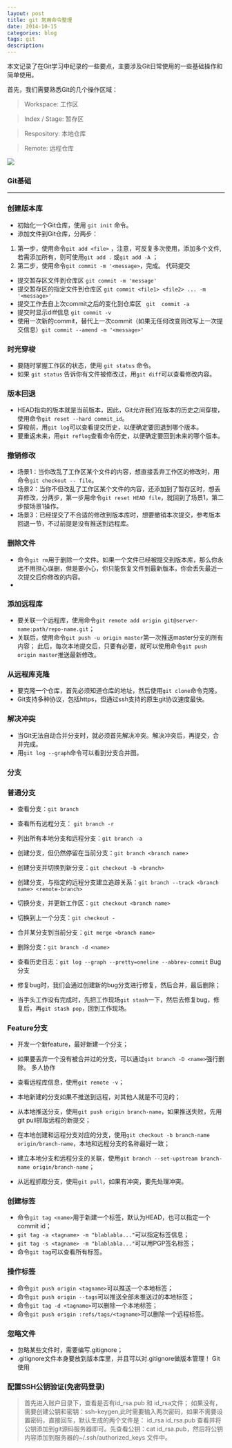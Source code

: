 ```yaml
---
layout: post
title: git 常用命令整理
date: 2014-10-15
categories: blog
tags: git
description: 
---
```



本文记录了在Git学习中纪录的一些要点，主要涉及Git日常使用的一些基础操作和简单使用。

首先，我们需要熟悉Git的几个操作区域：

>Workspace: 工作区

>Index / Stage: 暂存区

>Respository: 本地仓库

>Remote: 远程仓库

![](http://opevtrwe5.bkt.clouddn.com/2251123-dfda57f873a9d569.png)

### Git基础
---
### 创建版本库

* 初始化一个Git仓库，使用 `git init` 命令。
* 添加文件到Git仓库，分两步：
1. 第一步，使用命令`git add <file>` ，注意，可反复多次使用，添加多个文件,若需添加所有，则可使用`git add .` 或`git add -A` ；
2. 第二步，使用命令`git commit -m '<message>`，完成。
代码提交

* 提交暂存区文件到仓库区 `git commit -m 'message'`
* 提交暂存区的指定文件到仓库区 ` git commit <file1> <file2> ... -m '<message>' `
* 提交工作去自上次commit之后的变化到仓库区 ` git  commit -a`
* 提交时显示diff信息 `git commit -v`
* 使用一次新的commit，替代上一次commit（如果无任何改变则改写上一次提交信息）`git commit --amend -m '<message>'`

### 时光穿梭

* 要随时掌握工作区的状态，使用 `git status` 命令。
* 如果 `git status` 告诉你有文件被修改过，用`git diff`可以查看修改内容。
### 版本回退

* HEAD指向的版本就是当前版本，因此，Git允许我们在版本的历史之间穿梭，使用命令`git reset --hard commit_id`。
* 穿梭前，用`git log`可以查看提交历史，以便确定要回退到哪个版本。
* 要重返未来，用`git reflog`查看命令历史，以便确定要回到未来的哪个版本。
### 撤销修改

* 场景1：当你改乱了工作区某个文件的内容，想直接丢弃工作区的修改时，用命令`git checkout -- file`。
* 场景2：当你不但改乱了工作区某个文件的内容，还添加到了暂存区时，想丢弃修改，分两步，第一步用命令`git reset HEAD file`，就回到了场景1，第二步按场景1操作。
* 场景3：已经提交了不合适的修改到版本库时，想要撤销本次提交，参考版本回退一节，不过前提是没有推送到远程库。
### 删除文件

* 命令`git rm`用于删除一个文件。如果一个文件已经被提交到版本库，那么你永远不用担心误删，但是要小心，你只能恢复文件到最新版本，你会丢失最近一次提交后你修改的内容。
* 
### 添加远程库

* 要关联一个远程库，使用命令`git remote add origin git@server-name:path/repo-name.git`；
* 关联后，使用命令`git push -u origin master`第一次推送master分支的所有内容；
此后，每次本地提交后，只要有必要，就可以使用命令`git push origin master`推送最新修改。
### 从远程库克隆

* 要克隆一个仓库，首先必须知道仓库的地址，然后使用`git clone`命令克隆。
* Git支持多种协议，包括https，但通过ssh支持的原生git协议速度最快。

### 解决冲突

* 当Git无法自动合并分支时，就必须首先解决冲突。解决冲突后，再提交，合并完成。
* 用`git log --graph`命令可以看到分支合并图。
### 分支

### 普通分支

* 查看分支：`git branch`
* 查看所有远程分支： `git branch -r`
* 列出所有本地分支和远程分支：`git branch -a`
* 创建分支，但仍然停留在当前分支：`git branch <branch name>`
* 创建分支并切换到新分支：`git checkout -b <branch>`
* 创建分支，与指定的远程分支建立追踪关系：`git branch --track <branch name> <remote-branch>`
* 切换分支，并更新工作区：`git checkout <branch name>`
* 切换到上一个分支：`git checkout -`
* 合并某分支到当前分支：`git merge <branch name>`
* 删除分支：`git branch -d <name>`
* 查看历史日志：`git log --graph --pretty=oneline --abbrev-commit`
Bug分支

* 修复bug时，我们会通过创建新的bug分支进行修复，然后合并，最后删除；
* 当手头工作没有完成时，先把工作现场`git stash`一下，然后去修复bug，修复后，再`git stash pop`，回到工作现场。
### Feature分支

* 开发一个新feature，最好新建一个分支；
* 如果要丢弃一个没有被合并过的分支，可以通过`git branch -D <name>`强行删除。
多人协作

* 查看远程库信息，使用`git remote -v`；
* 本地新建的分支如果不推送到远程，对其他人就是不可见的；
* 从本地推送分支，使用`git push origin branch-name`，如果推送失败，先用git pull抓取远程的新提交；
* 在本地创建和远程分支对应的分支，使用`git checkout -b branch-name origin/branch-name`，本地和远程分支的名称最好一致；
* 建立本地分支和远程分支的关联，使用`git branch --set-upstream branch-name origin/branch-name`；
* 从远程抓取分支，使用`git pull`，如果有冲突，要先处理冲突。

### 创建标签

* 命令`git tag <name>`用于新建一个标签，默认为HEAD，也可以指定一个commit id；
* `git tag -a <tagname> -m "blablabla..."`可以指定标签信息；
* `git tag -s <tagname> -m "blablabla..."`可以用PGP签名标签；
* 命令`git tag`可以查看所有标签。
### 操作标签

* 命令`git push origin <tagname>`可以推送一个本地标签；
* 命令`git push origin --tags`可以推送全部未推送过的本地标签；
* 命令`git tag -d <tagname>`可以删除一个本地标签；
* 命令`git push origin :refs/tags/<tagname>`可以删除一个远程标签。
### 忽略文件

* 忽略某些文件时，需要编写.gitignore；
* .gitignore文件本身要放到版本库里，并且可以对.gitignore做版本管理！
Git使用

### 配置SSH公钥验证(免密码登录)

>首先进入账户目录下，查看是否有id_rsa.pub 和 id_rsa文件；
>如果没有，需要创建公钥和密钥：ssh-keygen,此时需要输入两次密码，如果不需要设置密码，直接回车，默认生成的两个文件是：
>id_rsa id_rsa.pub
>查看并将公钥添加到git源码服务器即可。先查看公钥：cat id_rsa.pub，然后将公钥内容添加到服务器的~/.ssh/authorized_keys 文件中。